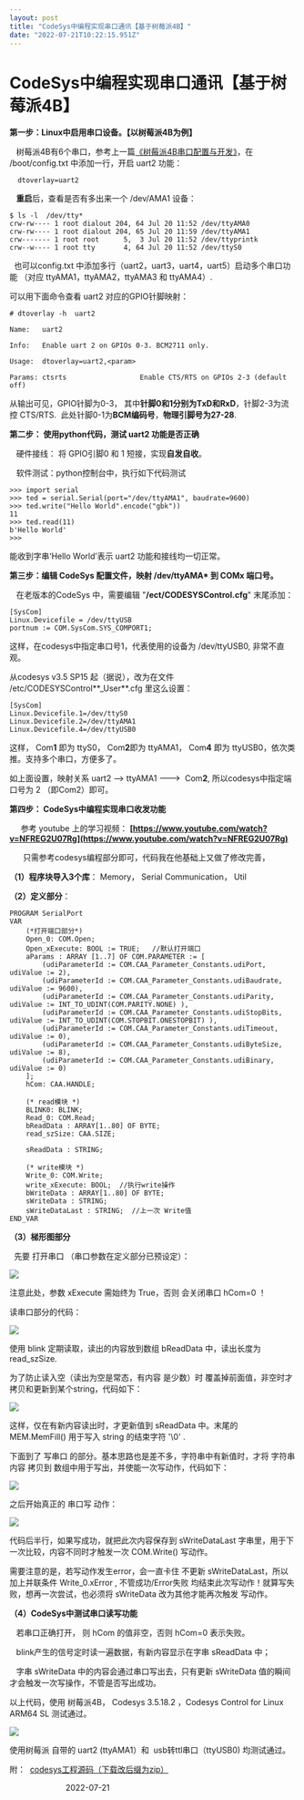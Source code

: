 ```yaml
---
layout: post
title: "CodeSys中编程实现串口通讯【基于树莓派4B】"
date: "2022-07-21T10:22:15.951Z"
---
```

CodeSys中编程实现串口通讯【基于树莓派4B】
=========================

**第一步：Linux中启用串口设备。【以树莓派4B为例】**

   树莓派4B有6个串口，参考上一篇[《树莓派4B串口配置与开发》](https://www.cnblogs.com/zhw618/p/16497568.html "《树莓派4B串口配置与开发》")，在 /boot/config.txt 中添加一行，开启 uart2 功能：

      dtoverlay=uart2

   **重启**后，查看是否有多出来一个 /dev/AMA1 设备：

    $ ls -l  /dev/tty*
    crw-rw---- 1 root dialout 204, 64 Jul 20 11:52 /dev/ttyAMA0
    crw-rw---- 1 root dialout 204, 65 Jul 20 11:59 /dev/ttyAMA1
    crw------- 1 root root      5,  3 Jul 20 11:52 /dev/ttyprintk
    crw--w---- 1 root tty       4, 64 Jul 20 11:52 /dev/ttyS0

  也可以config.txt 中添加多行（uart2，uart3，uart4，uart5）启动多个串口功能 （对应 ttyAMA1，ttyAMA2，ttyAMA3 和 ttyAMA4）.

可以用下面命令查看 uart2 对应的GPIO针脚映射：

    # dtoverlay -h  uart2 
    
    Name:   uart2
    
    Info:   Enable uart 2 on GPIOs 0-3. BCM2711 only.
    
    Usage:  dtoverlay=uart2,<param>
    
    Params: ctsrts                  Enable CTS/RTS on GPIOs 2-3 (default off)

从输出可见，GPIO针脚为0-3， 其中**针脚0和1分别为TxD和RxD**，针脚2-3为流控 CTS/RTS.  此处针脚0-1为**BCM编码号**，**物理引脚号为27-28**.

**第二步： 使用python代码，测试 uart2 功能是否正确**

   硬件接线： 将 GPIO引脚0 和 1 短接，实现**自发自收**。

   软件测试：python控制台中，执行如下代码测试

    >>> import serial
    >>> ted = serial.Serial(port="/dev/ttyAMA1", baudrate=9600)
    >>> ted.write("Hello World".encode("gbk"))
    11
    >>> ted.read(11)
    b'Hello World'
    >>>

能收到字串‘Hello World’表示 uart2 功能和接线均一切正常。

**第三步：编辑 CodeSys 配置文件，映射 /dev/ttyAMA\* 到 COMx 端口号。**

   在老版本的CodeSys 中，需要编辑 "**/ect/CODESYSControl.cfg**" 末尾添加：

    [SysCom]
    Linux.Devicefile = /dev/ttyUSB
    portnum := COM.SysCom.SYS_COMPORT1;

这样，在codesys中指定串口号1，代表使用的设备为 /dev/ttyUSB0, 非常不直观。

从codesys v3.5 SP15 起（据说），改为在文件 /etc/CODESYSControl**\_User**.cfg 里这么设置：

    [SysCom]
    Linux.Devicefile.1=/dev/ttyS0
    Linux.Devicefile.2=/dev/ttyAMA1
    Linux.Devicefile.4=/dev/ttyUSB0

这样， Com**1** 即为 ttyS0， Com**2**即为 ttyAMA1， Com**4** 即为 ttyUSB0，依次类推。支持多个串口，方便多了。 

如上面设置，映射关系 uart2 --> ttyAMA1 --->  Com**2**, 所以codesys中指定端口号为 2 （即Com2）即可。 

**第四步： CodeSys中编程实现串口收发功能**

     参考 youtube 上的学习视频： **[https://www.youtube.com/watch?v=NFREG2U07Rg](https://www.youtube.com/watch?v=NFREG2U07Rg)**

      只需参考codesys编程部分即可，代码我在他基础上又做了修改完善，

**（1）程序块导入3个库**： Memory， Serial Communication， Util

**（2）定义部分**：

    PROGRAM SerialPort
    VAR
        (*打开端口部分*)
    	Open_0: COM.Open;
    	Open_xExecute: BOOL := TRUE;   //默认打开端口
    	aParams : ARRAY [1..7] OF COM.PARAMETER := [
            (udiParameterId := COM.CAA_Parameter_Constants.udiPort,             udiValue := 2),
        	(udiParameterId := COM.CAA_Parameter_Constants.udiBaudrate,         udiValue := 9600),
        	(udiParameterId := COM.CAA_Parameter_Constants.udiParity,           udiValue := INT_TO_UDINT(COM.PARITY.NONE) ),
        	(udiParameterId := COM.CAA_Parameter_Constants.udiStopBits,         udiValue := INT_TO_UDINT(COM.STOPBIT.ONESTOPBIT) ),
       		(udiParameterId := COM.CAA_Parameter_Constants.udiTimeout,          udiValue := 0),
        	(udiParameterId := COM.CAA_Parameter_Constants.udiByteSize,         udiValue := 8),
        	(udiParameterId := COM.CAA_Parameter_Constants.udiBinary,           udiValue := 0)
        ];
    	hCom: CAA.HANDLE;
    	
        (* read模块 *)
    	BLINK0: BLINK;
    	Read_0: COM.Read;
    	bReadData : ARRAY[1..80] OF BYTE;
    	read_szSize: CAA.SIZE;
    	
    	sReadData : STRING;
    	
    	(* write模块 *)
    	Write_0: COM.Write;
    	write_xExecute: BOOL;  //执行write操作
    	bWriteData : ARRAY[1..80] OF BYTE;
    	sWriteData : STRING;
    	sWriteDataLast : STRING;  //上一次 Write值
    END_VAR

**（3）梯形图部分**

  先要 打开串口 （串口参数在定义部分已预设定）：

![](https://img2022.cnblogs.com/blog/1938718/202207/1938718-20220721143009618-518693340.png)

注意此处，参数 xExecute 需始终为 True，否则 会关闭串口 hCom=0 ！

读串口部分的代码：

![](https://img2022.cnblogs.com/blog/1938718/202207/1938718-20220721143505644-444698939.jpg)

使用 blink 定期读取，读出的内容放到数组 bReadData 中，读出长度为 read\_szSize.

为了防止读入空（读出为空是常态，有内容 是少数）时 覆盖掉前面值，非空时才拷贝和更新到某个string，代码如下：

![](https://img2022.cnblogs.com/blog/1938718/202207/1938718-20220721145249107-1420284735.jpg)

这样，仅在有新内容读出时，才更新值到 sReadData 中。末尾的 MEM.MemFill() 用于写入 string 的结束字符 '\\0' .

下面到了 写串口 的部分。基本思路也是差不多，字符串中有新值时，才将 字符串内容 拷贝到 数组中用于写出，并使能一次写动作，代码如下：

![](https://img2022.cnblogs.com/blog/1938718/202207/1938718-20220721150007946-1062114354.jpg)

之后开始真正的 串口写 动作：

![](https://img2022.cnblogs.com/blog/1938718/202207/1938718-20220721150248096-769048499.jpg)

代码后半行，如果写成功，就把此次内容保存到 sWriteDataLast 字串里，用于下一次比较，内容不同时才触发一次 COM.Write() 写动作。

需要注意的是，若写动作发生error，会一直卡住 不更新 sWriteDataLast，所以加上并联条件 Write\_0.xError , 不管成功/Error失败 均结束此次写动作！就算写失败，想再一次尝试，也必须将 sWriteData 改为其他才能再次触发 写动作。

**（4）CodeSys中测试串口读写功能**

   若串口正确打开， 则 hCom 的值非空，否则 hCom=0 表示失败。

   blink产生的信号定时读一遍数据，有新内容显示在字串 sReadData 中；

   字串 sWriteData 中的内容会通过串口写出去，只有更新 sWriteData 值的瞬间才会触发一次写操作，不管是否写出成功。

以上代码，使用 树莓派4B， Codesys 3.5.18.2 ，Codesys Control for Linux ARM64 SL 测试通过。

![](https://img2022.cnblogs.com/blog/1938718/202207/1938718-20220721151754292-216251385.jpg)

使用树莓派 自带的 uart2 (ttyAMA1）和  usb转ttl串口（ttyUSB0) 均测试通过。

附：  [codesys工程源码（下载改后缀为zip）](https://img2022.cnblogs.com/blog/1938718/202207/1938718-20220721153522267-512375793.jpg)

                         2022-07-21
